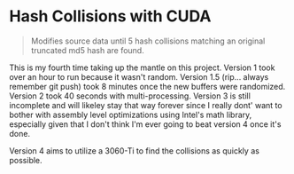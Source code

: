 # Hash Collisions with CUDA
> Modifies source data until 5 hash collisions matching an original truncated md5 hash are found.

This is my fourth time taking up the mantle on this project. 
Version 1 took over an hour to run because it wasn't random. 
Version 1.5 (rip... always remember git push) took 8 minutes once the new buffers were randomized. 
Version 2 took 40 seconds with multi-processing. 
Version 3 is still incomplete and will likeley stay that way forever since I really dont' want to bother with assembly level optimizations using Intel's math library, especially given that I don't think I'm ever going to beat version 4 once it's done.

Version 4 aims to utilize a 3060-Ti to find the collisions as quickly as possible.